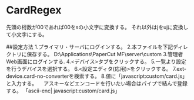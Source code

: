 # CardRegex
先頭の桁数が00であれば00をsの小文字に変換する。
それ以外はjをujに変換して小文字にする。

##設定方法
1.プライマリ・サーバにログインする。
2.本ファイルを下記ディレクトリに保存する。
  D:\Applications\PaperCut MF\server\custom
3.管理者Web画面にログインする.
4.<デバイス>タブをクリックする。
5.一覧より設定を行うデバイスを選択する。
6.<設定エディタ(応用)>をクリックする。
7.ext-device.card-no-converterを検索する。
8.値に「javascript:custom/card.js」と入力する。
　アスキーなどエンコードを行いたい場合はパイプで結んで登録する。
  「ascii-enc| javascript:custom/card.js」

